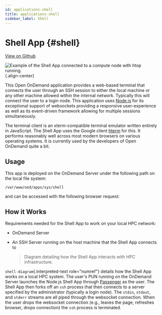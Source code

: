 ```yaml
---
id: applications-shell
title: applications-shell
sidebar_label: Shell
---
```

Shell App {#shell}
=========

[View on Github](https://github.com/OSC/ondemand/tree/master/apps/shell)

![Example of the Shell App connected to a compute node with `htop`
running.](/images/shell-app.png){.align-center}

This Open OnDemand application provides a web-based terminal that
connects the user through an SSH session to either the local machine or
any other machine allowed within the internal network. Typically this
will connect the user to a login node. This application uses
[Node.js](https://nodejs.org/en/) for its exceptional support of
websockets providing a responsive user-experience as well as its
event-driven framework allowing for multiple sessions simultaneously.

The terminal client is an xterm-compatible terminal emulator written
entirely in JavaScript. The Shell App uses the Google client
[hterm](https://chromium.googlesource.com/apps/libapps/+/master/hterm)
for this. It performs reasonably well across most modern browsers on
various operating systems. It is currently used by the developers of
Open OnDemand quite a bit.

Usage
-----

This app is deployed on the OnDemand Server under the following path on
the local file system:

    /var/www/ood/apps/sys/shell

and can be accessed with the following browser request:

How it Works
------------

Requirements needed for the Shell App to work on your local HPC network:

-   OnDemand Server

-   An SSH Server running on the host machine that the Shell App
    connects to

    > Diagram detailing how the Shell App interacts with HPC
    > infrastructure.

`shell-diagram`{.interpreted-text role="numref"} details how the Shell
App works on a local HPC system. The user\'s PUN running on the OnDemand
Server launches the Node.js Shell App through
[Passenger](https://www.phusionpassenger.com/) as the user. The Shell
App then forks off an `ssh` process that then connects to a server
specified by the administrator (typically a login node). The `stdin`,
`stdout`, and `stderr` streams are all piped through the websocket
connection. When the user drops the websocket connection (e.g., leaves
the page, refreshes browser, drops connection) the `ssh` process is
terminated.

